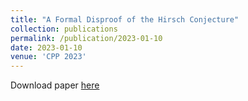 ```yaml
---
title: "A Formal Disproof of the Hirsch Conjecture"
collection: publications
permalink: /publication/2023-01-10
date: 2023-01-10
venue: 'CPP 2023'
---
```


Download paper [here](https://arxiv.org/pdf/2301.04060.pdf)
